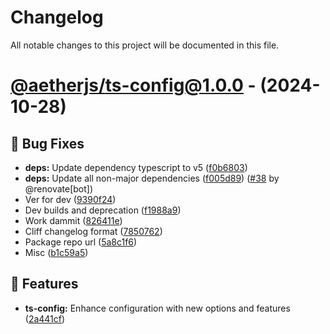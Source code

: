 # Changelog

All notable changes to this project will be documented in this file.

# [@aetherjs/ts-config@1.0.0](https://github.com/aether-development/utilities/tree/@aetherjs/ts-config@1.0.0) - (2024-10-28)

## 🐛 Bug Fixes

- **deps:** Update dependency typescript to v5 ([f0b6803](https://github.com/aether-development/utilities/commit/f0b6803af1ab0ca57f7ead151c9a898453a6a5fe))
- **deps:** Update all non-major dependencies ([f005d89](https://github.com/aether-development/utilities/commit/f005d8991030a4bbcb2e8a79ff7c31a53cd318e1)) ([#38](https://github.com/aether-development/utilities/pull/38) by @renovate[bot])
- Ver for dev ([9390f24](https://github.com/aether-development/utilities/commit/9390f24be7930f2770bfbb0c7dabd55ef293171f))
- Dev builds and deprecation ([f1988a9](https://github.com/aether-development/utilities/commit/f1988a9b3fdd1a36a50f6f4afaa473dddbfd261e))
- Work dammit ([826411e](https://github.com/aether-development/utilities/commit/826411ed9ba11c2dd68b47d9cb83890884b63540))
- Cliff changelog format ([7850762](https://github.com/aether-development/utilities/commit/78507622373cb0cb0fbcadf9e26ab824de30864b))
- Package repo url ([5a8c1f6](https://github.com/aether-development/utilities/commit/5a8c1f63429cb4bd34e3b25de6ec061f89c7d195))
- Misc ([b1c59a5](https://github.com/aether-development/utilities/commit/b1c59a563d0172d9784d155a693dcbef5b64e916))

## 🚀 Features

- **ts-config:** Enhance configuration with new options and features ([2a441cf](https://github.com/aether-development/utilities/commit/2a441cf42aae33c9b386949cf79e9a40b9fcc015))
